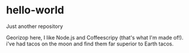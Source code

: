 # hello-world

Just another repository

Georizop here, I like Node.js and Coffeescripy (that's what I'm made of!).
i've had tacos on the moon and find them far superior to Earth tacos.

